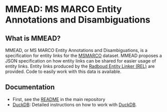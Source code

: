 # MMEAD: MS MARCO Entity Annotations and Disambiguations

## What is MMEAD?
MMEAD, or MS MARCO Entity Annotations and Disambiguations, is a specification for entity links
for the [MSMARCO](https://microsoft.github.io/msmarco/) dataset. MMEAD proposes a JSON specification on how
entity links can be shared for easier usage of entity links. Entity links produced by the
[Radboud Entity Linker (REL)](https://github.com/informargi/rel) are provided. Code to easily work with this data is available.

## Documentation

+ First, see the [README](https://github.com/informagi/mmead/README.md) in the main repository
+ [DuckDB](DuckDB): Detailed instructions on how to work with [DuckDB](https://duckdb.org/).
